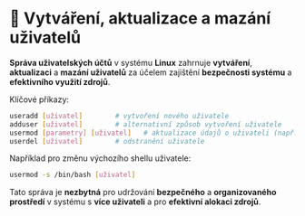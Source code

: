 # 🧩 Vytváření, aktualizace a mazání uživatelů

**Správa uživatelských účtů** v systému **Linux** zahrnuje 
**vytváření**, **aktualizaci** a **mazání uživatelů** za účelem 
zajištění **bezpečnosti systému** a **efektivního využití zdrojů**.  

Klíčové příkazy:

```BASH
useradd [uživatel]        # vytvoření nového uživatele
adduser [uživatel]        # alternativní způsob vytvoření uživatele
usermod [parametry] [uživatel]   # aktualizace údajů o uživateli (např. shell, domovský adresář)
userdel [uživatel]        # odstranění uživatele
```

Například pro změnu výchozího shellu uživatele:

```BASH
usermod -s /bin/bash [uživatel]
```

Tato správa je **nezbytná** pro udržování **bezpečného** a **organizovaného prostředí** v systému s **více uživateli** a pro **efektivní alokaci zdrojů**.